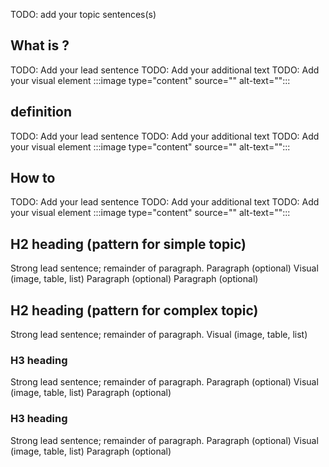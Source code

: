 <!-- 1. Topic sentence(s) -------------------------------------------------------------------------

    Goal: briefly state that this unit will define the product

    Heading: do not add an H1 or H2 title, an auto-generated H1 "What is <product>?" will appear above this content

    Example: "Let's start with a few definitions and a quick tour of the core features of Logic Apps. This overview should help you see whether Logic Apps might be a good fit for your work."
-->
TODO: add your topic sentences(s)

<!-- 2. Background-concept definitions (optional)-------------------------------------------------------------

    Goal:
        Define any needed underlying concepts or terms the learner must know to understand the product.
        Repeat this pattern multiple times if multiple concepts are needed.

    Heading:
        "What is <concept>?"

    Pattern:
        1. H2 heading
        2. Lead sentence that gives a definition "<concept> is..." (ensure this is a definition, do not give use cases like "<concept> lets you...")
        3. Additional text as needed (typically 1-3 paragraphs total, integrate the lead sentence into the first paragraph)
        4. Visual like an image, table, blockquote, code sample, or list (image preferred)

    Example:
        (Note: the product "Azure Logic Apps" implements business processes in the cloud; therefore, "business process" is a background concept.)
        Heading: "What is a business process?
        Lead sentence: "A business process or _workflow_ is a sequence of tasks that produce a specific outcome. The result might be a decision, some data, or a notification...."
-->
## What is <concept>?
TODO: Add your lead sentence
TODO: Add your additional text
TODO: Add your visual element
:::image type="content" source="" alt-text="":::

<!-- 3. Define the product -------------------------------------------------------------

    Goal:
        Give a formal and precise definition of the product.

    Heading:
        "<product> definition"

    Pattern:
        1. H2 heading
        2. Lead sentence that gives a definition "<product> is..." (ensure this is a definition, do not give use cases like "<product> lets you...")
        3. Additional text as needed (typically 1-3 paragraphs total, integrate the lead sentence into the first paragraph)
        4. Visual like an image, table, blockquote, code sample, or list (image preferred)

    Example:
        Heading: "Azure Logic Apps definition
        Lead sentence: "Azure Logic Apps is a cloud service that automates the execution of your business processes."
-->
## <product> definition
TODO: Add your lead sentence
TODO: Add your additional text
TODO: Add your visual element
:::image type="content" source="" alt-text="":::

<!-- 4. Solve the scenario -------------------------------------------------------------

    Goal:
        At a high level, describe how the <product> solves the <scenario>.

    Heading:
        "How to <solve scenario>"

    Pattern:
        1. H2 heading
        2. Lead sentence that summarizes how the <product> solved the <scenario>.
        3. Additional text as needed (typically 1-2 paragraphs total, integrate the lead sentence into the first paragraph)
        4. Visual like an image, table, blockquote, code sample, or list (image preferred)

    Example:
        Heading: "How to implement a Twitter monitor"
        Lead sentence: "To implement a Twitter monitor, you map each task to a Logic Apps component and connect them with conditional logic."
-->
## How to <solve scenario>
TODO: Add your lead sentence
TODO: Add your additional text
TODO: Add your visual element
:::image type="content" source="" alt-text="":::

<!-- 5. Additional content (optional, as needed) ------------------------------------------------

    Goal:
        The section is a catch-all for any information not covered in the sections above.
        Repeat the pattern here as many times as needed.

    Possible topics:
        - Key feature(s).
        - Example use case in addition to the scenario.
        - High-level of how practitioners use the product (e.g. there's an API and a web UI to support multiple use cases)
        - Business value (e.g. it lets you do something that would be difficult to achieve without <product>)

    Pattern:
        Break the content into 'chunks' where each chunk has three things:
            1. An H2 or H3 heading describing the goal of the chunk
            2. 1-3 paragraphs of text, with a strong lead sentence in the first paragraph
            3. Visual like an image, table, blockquote, code sample, or list

    [Learning-unit structural guidance](https://review.docs.microsoft.com/learn-docs/docs/id-guidance-structure-learning-content?branch=master)
-->

## H2 heading (pattern for simple topic)
Strong lead sentence; remainder of paragraph.
Paragraph (optional)
Visual (image, table, list)
Paragraph (optional)
Paragraph (optional)

## H2 heading (pattern for complex topic)
Strong lead sentence; remainder of paragraph.
Visual (image, table, list)
### H3 heading
Strong lead sentence; remainder of paragraph.
Paragraph (optional)
Visual (image, table, list)
Paragraph (optional)
### H3 heading
Strong lead sentence; remainder of paragraph.
Paragraph (optional)
Visual (image, table, list)
Paragraph (optional)

<!-- - - - - - - - - - - - - - - - - - - - - - - - - - - - - - - - - - - - - - - - -->

<!-- Do not add a unit summary or references/links -->